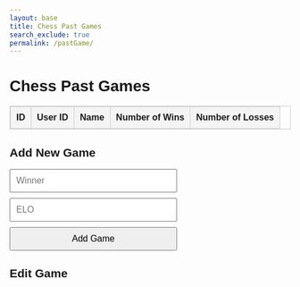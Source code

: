```yaml
---
layout: base
title: Chess Past Games
search_exclude: true
permalink: /pastGame/
---
```



  
  <style>
    body {
      font-family: Arial, sans-serif;
      margin: 20px;
    }
    table {
      width: 100%;
      border-collapse: collapse;
      margin-bottom: 20px;
    }
    table, th, td {
      border: 1px solid #ccc;
    }
    th, td {
      padding: 10px;
      text-align: left;
    }
    th {
      background-color: #f4f4f4;
    }
    form {
      display: flex;
      flex-direction: column;
      gap: 10px;
      max-width: 300px;
    }
    input, button {
      padding: 10px;
      font-size: 1rem;
    }
  </style>

<body>
  <h1>Chess Past Games</h1>
  <table id="pastGamesTable">
    <thead>
      <tr>
        <th>ID</th>
        <th>User ID</th>
        <th>Name</th>
        <th>Number of Wins</th>
        <th>Number of Losses</th>
      </tr>
    </thead>
    <tbody>
      <!-- data inserted here -->
    </tbody>
  </table>

  <h2>Add New Game</h2>
  <form id="addGameForm">
    <input type="text" id="winner" placeholder="Winner" required />
    <input type="text" id="elo" placeholder="ELO" required />
    <button type="submit">Add Game</button>
  </form>
</body>

<h2>Edit Game</h2>
<form id="editGameForm" style="display: none;">
  <input type="hidden" id="editId" />
  <input type="text" id="editUid" placeholder="User ID" required />
  <input type="text" id="editWinner" placeholder="Winner" required />
  <input type="text" id="editElo" placeholder="ELO" required />
  <button type="submit">Update Game</button>
</form>


<script type="module">
    import { pythonURI, fetchOptions } from '/sprint4_frontend/assets/js/api/config.js';

    // Function to get the currently logged-in user
    async function getUser() {
        try {
            const response = await fetch(`${pythonURI}/api/user`, fetchOptions);
            if (!response.ok) throw new Error('Failed to fetch user.');

            const user = await response.json();
            console.log("Logged-in user data:", user);
            return user['id']; // Return the user ID
        } catch (error) {
            console.error('Error fetching user:', error);
        }
    }

    // Fetch and display past games
    async function fetchPastGames() {
        try {
            const options = { ...fetchOptions };
            options.method = "GET";
            const response = await fetch(`${pythonURI}/api/pastgame`, options);

            if (!response.ok) {
                throw new Error('Failed to fetch past games: ' + response.statusText);
            }

            const data = await response.json();
            console.log(data);

            const tableBody = document.querySelector("#pastGamesTable tbody");
            tableBody.innerHTML = ""; // Clear the existing rows
            data.forEach((game) => {
                const row = document.createElement("tr");
                row.innerHTML = `
                    <td>${game.id}</td>
                    <td>${game.user_id}</td>
                    <td>${game.user_name}</td>
                    <td>${game.number_of_wins}</td>
                    <td>${game.number_of_losses}</td>
                    <td>
                        <button onclick="editRow(${game.id}, '${game.user_id}', '${game.user_name}', '${game.number_of_wins}', '${game.number_of_losses}')">Edit</button>
                        <button onclick="deletePastGame(${game.id}, '${game.user_id}')">Delete</button>
                    </td>
                `;
                tableBody.appendChild(row);
            });
        } catch (error) {
            console.error("Error fetching past games:", error);
        }
    }

    // Add a new game
    async function addPastGame(event) {
        event.preventDefault();
        const user_id = await getUser();
        const user_name = document.getElementById("winner").value; // Assuming "winner" field is used for user_name
        const number_of_wins = document.getElementById("elo").value; // Assuming "elo" is number_of_wins
        const number_of_losses = 0; // Default value for new entries

        const newGame = { user_id, user_name, number_of_wins, number_of_losses };

        try {
            const options = { ...fetchOptions };
            options.method = "POST";
            options.body = JSON.stringify(newGame);

            const response = await fetch(`${pythonURI}/api/pastgame`, options);

            if (response.ok) {
                document.getElementById("addGameForm").reset();
                fetchPastGames();
            } else {
                const errorData = await response.json();
                console.error("Error adding game:", errorData.message);
            }
        } catch (error) {
            console.error("Error adding game:", error);
        }
    }

    // Update a game
    async function updatePastGame(event) {
        event.preventDefault();

        const id = document.getElementById("editId").value;
        const user_id = document.getElementById("editUid").value;
        const user_name = document.getElementById("editWinner").value;
        const number_of_wins = document.getElementById("editElo").value;
        const number_of_losses = 0; // Assuming edit doesn't include losses

        const updatedGame = { id, user_id, user_name, number_of_wins, number_of_losses };

        try {
            const loggedInUserId = await getUser();
            if (loggedInUserId !== parseInt(user_id)) {
                alert("You can only edit your own games.");
                return;
            }

            const options = { ...fetchOptions };
            options.method = "PUT";
            options.body = JSON.stringify(updatedGame);

            const response = await fetch(`${pythonURI}/api/pastgame`, options);

            if (response.ok) {
                document.getElementById("editGameForm").style.display = "none";
                fetchPastGames();
            } else {
                const errorData = await response.json();
                console.error("Error updating game:", errorData.message);
            }
        } catch (error) {
            console.error("Error updating game:", error);
        }
    }

    // Delete a past game
    async function deletePastGame(id, user_id) {
        try {
            const loggedInUserId = await getUser();
            if (loggedInUserId !== parseInt(user_id)) {
                alert("You can only delete your own games.");
                return;
            }

            const options = { ...fetchOptions };
            options.method = "DELETE";
            options.body = JSON.stringify({ id }); // Pass the game ID to delete

            const response = await fetch(`${pythonURI}/api/pastgame`, options);

            if (response.ok) {
                alert("Game deleted successfully!");
                fetchPastGames();
            } else {
                const errorData = await response.json();
                alert(`Error: ${errorData.message}`);
            }
        } catch (error) {
            alert("An unexpected error occurred. Please try again.");
        }
    }

    // Function to automatically update a game
    async function automaticUpdate() {
        try {
            const options = { ...fetchOptions };
            options.method = "GET";
            // Fetch all past games
            const response = await fetch(`${pythonURI}/api/pastgame`, options);
            if (!response.ok) throw new Error('Failed to fetch past games.');
            const data = await response.json();
            console.log(data);
            // Select the first game (or modify logic as needed)
            if (data.length > 0) {
                const userId = await getUser();
                const userGame = data.find(game => game.user_id === userId); // Filter games by user ID

                const updatedLosses = userGame.number_of_losses + 1;                // Prepare the updated game data
                const updatedGame = {
                    id: userGame.id,
                    user_id: userGame.user_id,
                    number_of_wins: userGame.number_of_wins,
                    number_of_losses: updatedLosses,
                };
                // Send the PUT request to update the game
                const putOptions = { ...fetchOptions };
                putOptions.method = "PUT";
                putOptions.body = JSON.stringify(updatedGame);
                const putResponse = await fetch(`${pythonURI}/api/pastgame`, putOptions);
                if (putResponse.ok) {
                    console.log(`Game ID ${userGame.id} updated: Wins incremented to ${updatedWins}`);
                    fetchPastGames(); // Refresh the table to reflect the update
                } else {
                    const errorData = await putResponse.json();
                    console.error("Error updating game:", errorData.message);
                }
            } else {
                console.log("No games found to update.");
            }
        } catch (error) {
            console.error("Error in automaticUpdate:", error);
        }
    }

    // Call the automaticUpdate function on page load
         

    // Fetch and display the games on page load
    fetchPastGames();

    // Function to edit a row
    function editRow(id, user_id, user_name, number_of_wins, number_of_losses) {
        document.getElementById("editId").value = id;
        document.getElementById("editUid").value = user_id;
        document.getElementById("editWinner").value = user_name;
        document.getElementById("editElo").value = number_of_wins;

        document.getElementById("editGameForm").style.display = "block";
    }

    // Attach global functions to the window object for onclick handlers
    window.editRow = editRow;
    window.deletePastGame = deletePastGame;

    // Attach event listeners
    document.getElementById("addGameForm").addEventListener("submit", addPastGame);
    document.getElementById("editGameForm").addEventListener("submit", updatePastGame);

    // Initial fetch
    fetchPastGames();

</script>
